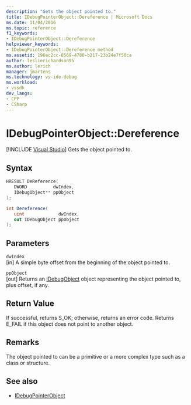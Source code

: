 ```yaml
---
description: "Gets the object pointed to."
title: IDebugPointerObject::Dereference | Microsoft Docs
ms.date: 11/04/2016
ms.topic: reference
f1_keywords:
- IDebugPointerObject::Dereference
helpviewer_keywords:
- IDebugPointerObject::Dereference method
ms.assetid: 196ec2cc-8569-4780-b217-23b24e7f50ca
author: leslierichardson95
ms.author: lerich
manager: jmartens
ms.technology: vs-ide-debug
ms.workload:
- vssdk
dev_langs:
- CPP
- CSharp
---
```

# IDebugPointerObject::Dereference

 [!INCLUDE [Visual Studio](~/includes/applies-to-version/vs-not-mac.md)]
Gets the object pointed to.

## Syntax

```cpp
HRESULT DeReference( 
   DWORD          dwIndex,
   IDebugObject** ppObject
);
```

```csharp
int Dereference(
   uint             dwIndex,
   out IDebugObject ppObject
);
```

## Parameters
`dwIndex`\
[in] A simple byte offset from the beginning of the object pointed to.

`ppObject`\
[out] Returns an [IDebugObject](../../../extensibility/debugger/reference/idebugobject.md) object representing the object pointed to, plus offset, if any.

## Return Value
 If successful, returns S_OK; otherwise, returns an error code. Returns E_FAIL if this object does not point to another object.

## Remarks
 The object pointed to can be a primitive or a more complex type such as a class or structure.

## See also
- [IDebugPointerObject](../../../extensibility/debugger/reference/idebugpointerobject.md)
